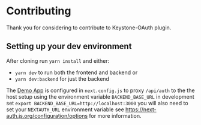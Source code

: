 # Contributing

Thank you for considering to contribute to Keystone-OAuth plugin.

## Setting up your dev environment

After cloning run `yarn install` and either:
- `yarn dev` to run both the frontend and backend or
- `yarn dev:backend` for just the backend

The [Demo App](./apps/ks-frontend-demo) is configured in `next.config.js` to proxy `/api/auth` to the the host setup using the environment variable `BACKEND_BASE_URL` in development set `export BACKEND_BASE_URL=http://localhost:3000` you will also need to set your `NEXTAUTH_URL` environment variable see https://next-auth.js.org/configuration/options for more information.
